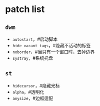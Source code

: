 # patch list

## `dwm`

* `autostart`，#启动脚本
* `hide vacant tags`，#隐藏不活动的标签
* `noborder`，#当只有一个窗口时，去掉边界
* `systray`，#系统托盘

## `st`

* `hidecursor`，#隐藏光标
* `alpha`，#透明化
* `anysize`，#边框适配

